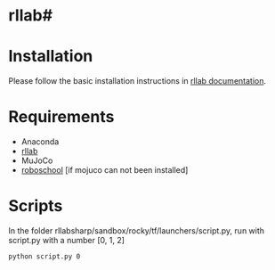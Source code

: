 # rllab#
# Installation

Please follow the basic installation instructions in [rllab documentation](https://rllab.readthedocs.io/en/latest/).

# Requirements
- Anaconda
- [rllab](https://github.com/rll/rllab)
- MuJoCo
- [roboschool](https://github.com/openai/roboschool) [if mojuco can not been installed] 


# Scripts

In the folder rllabsharp/sandbox/rocky/tf/launchers/script.py, 
run with script.py with a number [0, 1, 2]

```
python script.py 0 
```
